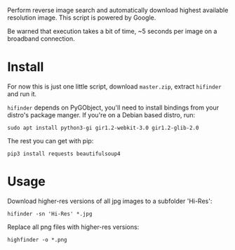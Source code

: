 Perform reverse image search and automatically download highest available
resolution image. This script is powered by Google.

Be warned that execution takes a bit of time, ~5 seconds per image on a
broadband connection.

# Install

For now this is just one little script, download `master.zip`,
extract `hifinder` and run it.

`hifinder` depends on PyGObject, you'll need to install bindings from your
distro's package manger. If you're on a Debian based distro, run:

`sudo apt install python3-gi gir1.2-webkit-3.0 gir1.2-glib-2.0`

The rest you can get with pip:

`pip3 install requests beautifulsoup4`

# Usage

Download higher-res versions of all jpg images to a subfolder 'Hi-Res':

`hifinder -sn 'Hi-Res' *.jpg`

Replace all png files with higher-res versions:

`highfinder -o *.png`
